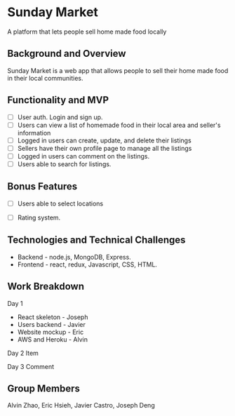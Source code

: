 # Sunday Market
A platform that lets people sell home made food locally

## Background and Overview
Sunday Market is a web app that allows people to sell their home made food in their local communities. 


## Functionality and MVP
- [ ] User auth. Login and sign up.
- [ ] Users can view a list of homemade food in their local area and seller's information
- [ ] Logged in users can create, update, and delete their listings
- [ ] Sellers have their own profile page to manage all the listings
- [ ] Logged in users can comment on the listings.
- [ ] Users able to search for listings.

## Bonus Features
- [ ] Users able to select locations
- [ ] Rating system. 


## Technologies and Technical Challenges
* Backend - node.js, MongoDB, Express.
* Frontend - react, redux, Javascript, CSS, HTML.

## Work Breakdown
Day 1
* React skeleton - Joseph
* Users backend - Javier
* Website mockup - Eric
* AWS and Heroku - Alvin

Day 2
Item

Day 3
Comment


## Group Members
Alvin Zhao, Eric Hsieh, Javier Castro, Joseph Deng
